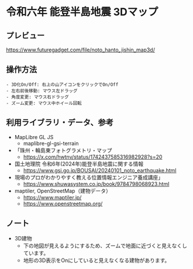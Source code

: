 # 令和六年 能登半島地震 3Dマップ

## プレビュー

https://www.futuregadget.com/file/noto_hanto_jishin_map3d/

## 操作方法
    - 3D化On/Off: 右上の山アイコンをクリックでOn/Off
    - 左右前後移動: マウス左ドラッグ
    - 角度変更: マウス右ドラッグ
    - ズーム変更: マウス中ホイール回転

## 利用ライブラリ・データ、参考
  - MapLibre GL JS
    - maplibre-gl-gsi-terrain
  - 「珠州・輪島東フォトグラメトリ・マップ
    - https://x.com/hwtnv/status/1742437585316982928?s=20
  - 国土地理院 令和6年(2024年)能登半島地震に関する情報
    - https://www.gsi.go.jp/BOUSAI/20240101_noto_earthquake.html
  - 現場のプロがわかりやすく教える位置情報エンジニア養成講座」
    - https://www.shuwasystem.co.jp/book/9784798068923.html
  - maptiler, OpenStreetMap（建物データ）
    - https://www.maptiler.jp/
    - https://www.openstreetmap.org/

## ノート
  - 3D建物
    - 下の地図が見えるようにするため、ズームで地面に近づくと見えなくしています。
    - 地形の3D表示をOnにしていると見えなくなる建物があります。